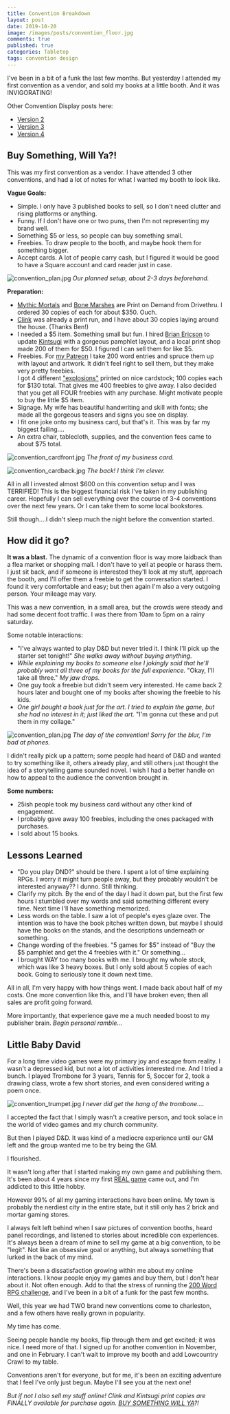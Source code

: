 ```yaml
---
title: Convention Breakdown 
layout: post
date: 2019-10-20
image: /images/posts/convention_floor.jpg
comments: true
published: true
categories: Tabletop
tags: convention design
---
```


I've been in a bit of a funk the last few months. But yesterday I attended my first convention as a vendor, and sold my books at a little booth. And it was INVIGORATING!

Other Convention Display posts here:

 - [Version 2](/david/2020/02/ConventionV2)
 - [Version 3](/david/2021/06/ConventionV3)
 - [Version 4](/david/2021/09/ConventionV4)

## Buy Something, Will Ya?!

This was my first convention as a vendor. I have attended 3 other conventions, and had a lot of notes for what I wanted my booth to look like. 

**Vague Goals:**

 - Simple. I only have 3 published books to sell, so I don't need clutter and rising platforms or anything. 
 - Funny. If I don't have one or two puns, then I'm not representing my brand well.
 - Something $5 or less, so people can buy something small.
 - Freebies. To draw people to the booth, and maybe hook them for something bigger.
 - Accept cards. A lot of people carry cash, but I figured it would be good to have a Square account and card reader just in case.

![convention_plan.jpg](/images/posts/convention_plan.jpg)
*Our planned setup, about 2-3 days beforehand.*

**Preparation:**
 - [Mythic Mortals](/mythic-mortals) and [Bone Marshes](/bone-marshes) are Print on Demand from Drivethru. I ordered 30 copies of each for about $350. Ouch.
 - [Clink](/clink) was already a print run, and I have about 30 copies laying around the house. (Thanks Ben!)
 - I needed a $5 item. Something small but fun. I hired [Brian Ericson](https://twitter.com/Liefbread) to update [Kintsugi](/david/kintsugi) with a gorgeous pamphlet layout, and a local print shop made 200 of them for $50. I figured I can sell them for like $5.
 - Freebies. For [my Patreon](https://www.patreon.com/) I take 200 word entries and spruce them up with layout and artwork. It didn't feel right to sell them, but they make very pretty freebies. <br> I got 4 different ["explosions"](https://200wordrpg.github.io/patreon) printed on nice cardstock; 100 copies each for $130 total. That gives me 400 freebies to give away. I also decided that you get all FOUR freebies with any purchase. Might motivate people to buy the little $5 item.
 - Signage. My wife has beautiful handwriting and skill with fonts; she made all the gorgeous teasers and signs you see on display.
 - I fit one joke onto my business card, but that's it. This was by far my biggest failing....
 - An extra chair, tablecloth, supplies, and the convention fees came to about $75 total.

![convention_cardfront.jpg](/images/posts/convention_cardfront.png)
*The front of my business card.*

![convention_cardback.jpg](/images/posts/convention_cardback.png)
*The back! I think I'm clever.*

All in all I invested almost $600 on this convention setup and I was TERRIFIED! This is the biggest financial risk I've taken in my publishing career. Hopefully I can sell everything over the course of 3-4 conventions over the next few years. Or I can take them to some local bookstores. 

Still though....I didn't sleep much the night before the convention started.

## How did it go?

**It was a blast.** The dynamic of a convention floor is way more laidback than a flea market or shopping mall. I don't have to yell at people or harass them. I just sit back, and if someone is interested they'll look at my stuff, approach the booth, and I'll offer them a freebie to get the conversation started. I found it very comfortable and easy; but then again I'm also a very outgoing person. Your mileage may vary.

This was a new convention, in a small area, but the crowds were steady and had some decent foot traffic. I was there from 10am to 5pm on a rainy saturday. 

Some notable interactions:
 - "I've always wanted to play D&D but never tried it. I think I'll pick up the starter set tonight!" _She walks away without buying anything._
 - _While explaining my books to someone else I jokingly said that he'll probably want all three of my books for the full experience._ "Okay, I'll take all three." _My jaw drops._
 - One guy took a freebie but didn't seem very interested. He came back 2 hours later and bought one of my books after showing the freebie to his kids.
 - _One girl bought a book just for the art. I tried to explain the game, but she had no interest in it; just liked the art._ "I'm gonna cut these and put them in my collage."

![convention_plan.jpg](/images/posts/convention_floor.jpg)
*The day of the convention! Sorry for the blur, I'm bad at phones.*

I didn't really pick up a pattern; some people had heard of D&D and wanted to try something like it, others already play, and still others just thought the idea of a storytelling game sounded novel. I wish I had a better handle on how to appeal to the audience the convention brought in.

**Some numbers:**

 - 25ish people took my business card without any other kind of engagement. 
 - I probably gave away 100 freebies, including the ones packaged with purchases.
 - I sold about 15 books.

## Lessons Learned

- "Do you play DND?" should be there. I spent a lot of time explaining RPGs. I worry it might turn people away, but they probably wouldn't be interested anyway?? I dunno. Still thinking.
 - Clarify my pitch. By the end of the day I had it down pat, but the first few hours I stumbled over my words and said something different every time. Next time I'll have something memorized.
 - Less words on the table. I saw a lot of people's eyes glaze over. The intention was to have the book pitches written down, but maybe I should have the books on the stands, and the descriptions underneath or something.
 - Change wording of the freebies. "5 games for $5" instead of "Buy the $5 pamphlet and get the 4 freebies with it." Or something...
 - I brought WAY too many books with me. I brought my whole stock, which was like 3 heavy boxes. But I only sold about 5 copies of each book. Going to seriously tone it down next time.

All in all, I'm very happy with how things went. I made back about half of my costs. One more convention like this, and I'll have broken even; then all sales are profit going forward. 

More importantly, that experience gave me a much needed boost to my publisher brain. _Begin personal ramble..._

## Little Baby David

For a long time video games were my primary joy and escape from reality. I wasn't a depressed kid, but not a lot of activities interested me. And I tried a bunch. I played Trombone for 3 years, Tennis for 5, Soccer for 2, took a drawing class, wrote a few short stories, and even considered writing a poem once. 

![convention_trumpet.jpg](/images/posts/convention_trumpet.jpg)
*I never did get the hang of the trombone....*

I accepted the fact that I simply wasn't a creative person, and took solace in the world of video games and my church community. 

But then I played D&D. It was kind of a mediocre experience until our GM left and the group wanted me to be try being the GM. 

I flourished. 

It wasn't long after that I started making my own game and publishing them. It's been about 4 years since my first [REAL game](/mythic-mortals) came out, and I'm addicted to this little hobby. 

However 99% of all my gaming interactions have been online. My town is probably the nerdiest city in the entire state, but it still only has 2 brick and mortar gaming stores. 

I always felt left behind when I saw pictures of convention booths, heard panel recordings, and listened to stories about incredible con experiences. It's always been a dream of mine to sell my game at a big convention, to be "legit". Not like an obsessive goal or anything, but always something that lurked in the back of my mind.

There's been a dissatisfaction growing within me about my online interactions. I know people enjoy my games and buy them, but I don't hear about it. Not often enough. Add to that the stress of running the [200 Word RPG challenge](https://200wordrpg.github.io/), and I've been in a bit of a funk for the past few months. 

Well, this year we had TWO brand new conventions come to charleston, and a few others have really grown in popularity.

My time has come.

Seeing people handle my books, flip through them and get excited; it was nice. I need more of that. I signed up for another convention in November, and one in February. I can't wait to improve my booth and add Lowcountry Crawl to my table.

Conventions aren't for everyone, but for me, it's been an exciting adventure that I feel I've only just begun. Maybe I'll see you at the next one!

_But if not I also sell my stuff online! Clink and Kintsugi print copies are FINALLY available for purchase again. [BUY SOMETHING WILL YA](/games)?!_